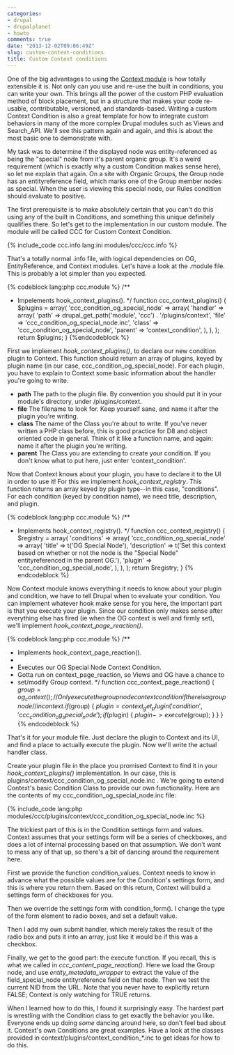 ```yaml
---
categories:
- drupal
- drupalplanet
- howto
comments: true
date: "2013-12-02T09:06:49Z"
slug: custom-context-conditions
title: Custom Context conditions
---
```

One of the big advantages to using the [Context module](https://drupal.org/project/context "Context Module on drupal.org") is how totally extensible it is. Not only can you use and re-use the built in conditions, you can write your own. This brings all the power of the custom PHP evaluation method of block placement, but in a structure that makes your code re-usable, contributable, versioned, and standards-based. Writing a custom Context Condition is also a great template for how to integrate custom behaviors in many of the more complex Drupal modules such as Views and Search\_API. We'll see this pattern again and again, and this is about the most basic one to demonstrate with.

My task was to determine if the displayed node was entity-referenced as being the "special" node from it's parent organic group. It's a weird requirement (which is exactly why a custom Condition makes sense here), so let me explain that again. On a site with Organic Groups, the Group node has an entityreference field, which marks one of the Group member nodes as special. When the user is viewing this special node, our Rules condition should evaluate to positive.

The first prerequisite is to make absolutely certain that you can't do this using any of the built in Conditions, and something this unique definitely qualifies there. So let's get to the implementation in our custom module. The module will be called CCC for Custom Context Condition.

{% include_code ccc.info lang:ini modules/ccc/ccc.info %}

That's a totally normal .info file, with logical dependencies on OG, EntityReference, and Context modules. Let's have a look at the .module file. This is probably a lot simpler than you expected.

{% codeblock lang:php ccc.module %}
/**
 * Impelements hook_context_plugins().
 */
function ccc_context_plugins() {
  $plugins = array(
    'ccc_condition_og_special_node' => array(
      'handler' => array(
        'path' => drupal_get_path('module', 'ccc') . '/plugins/context',
        'file' => 'ccc_condition_og_special_node.inc',
        'class' => 'ccc_condition_og_special_node',
        'parent' => 'context_condition',
      ),
    ),
  );
  return $plugins;
}
{%endcodeblock %}

First we implement *hook_context_plugins()*, to declare our new condition plugin to Context. This function should return an array of plugins, keyed by plugin name (in our case, ccc_condition_og_special_node). For each plugin, you have to explain to Context some basic information about the handler you're going to write.

* **path** The path to the plugin file. By convention you should put it in your module's directory, under /plugins/context.
* **file** The filename to look for. Keep yourself sane, and name it after the plugin you're writing.
* **class** The name of the Class you're about to write. If you've never written a PHP class before, this is good practice for D8 and object oriented code in general. Think of it like a function name, and again: name it after the plugin you're writing.
* **parent** The Class you are extending to create your condition. If you don't know what to put here, just enter 'context_condition'.

Now that Context knows about your plugin, you have to declare it to the UI in order to use it! For this we implement *hook_context_registry*. This function returns an array keyed by plugin type--in this case, "conditions". For each condition (keyed by condition name), we need title, description, and plugin.

{% codeblock lang:php ccc.module %}
/**
 * Implements hook_context_registry().
 */
function ccc_context_registry() {
  $registry = array(
    'conditions' => array(
      'ccc_condition_og_special_node' => array(
        'title' => t('OG Special Node'),
        'description' => t('Set this context based on whether or not the node is the "Special Node" entityreferenced in the parent OG.'),
        'plugin' => 'ccc_condition_og_special_node',
      ),
    ),
  );
  return $registry;
}
{% endcodeblock %}

Now Context module knows everything it needs to know about your plugin and condition, we have to tell Drupal when to evaluate your condition. You can implement whatever hook make sense for you here, the important part is that you execute your plugin. Since our condition only makes sense after everything else has fired (ie when the OG context is well and firmly set), we'll implement *hook_context_page_reaction()*.

{% codeblock lang:php ccc.module %}
/**
 * Implements hook_context_page_reaction().
 *
 * Executes our OG Special Node Context Condition. 
 * Gotta run on context_page_reaction, so Views and OG have a chance to
 * set/modify Group context. 
 */
function ccc_context_page_reaction() {
  $group = og_context();
  // Only execute the group node context condition if there is a group node
  // in context.
  if ($group) {
    $plugin = context_get_plugin('condition', 'ccc_condition_og_special_node');
    if ($plugin) {
      $plugin->execute($group);
    }
  }
}
{% endcodeblock %}

That's it for your module file. Just declare the plugin to Context and its UI, and find a place to actually execute the plugin. Now we'll write the actual handler class.

Create your plugin file in the place you promised Context to find it in your *hook_context_plugins()* implementation. In our case, this is plugins/context/ccc_condition_og_special_node.inc . We're going to extend Context's basic Condition Class to provide our own functionality. Here are the contents of my ccc_condition_og_special_node.inc file:

{% include_code lang:php modules/ccc/plugins/context/ccc_condition_og_special_node.inc %}

The trickiest part of this is in the Condition settings form and values. Context assumes that your settings form will be a series of checkboxes, and does a lot of internal processing based on that assumption. We don't want to mess any of that up, so there's a bit of dancing around the requirement here.

First we provide the function condition_values. Context needs to know in advance what the possible values are for the Condition's settings form, and this is where you return them. Based on this return, Context will build a settings form of checkboxes for you.

Then we override the settings form with condition_form(). I change the type of the form element to radio boxes, and set a default value.

Then I add my own submit handler, which merely takes the result of the radio box and puts it into an array, just like it would be if this was a checkbox.

Finally, we get to the good part: the execute function. If you recall, this is what we called in *ccc_content_page_reaction()*. Here we load the Group node, and use *entity_metadata_wrapper* to extract the value of the field_special_node entityreference field on that node. Then we test the current NID from the URL. Note that you never have to explicitly return FALSE; Context is only watching for TRUE returns.

When I learned how to do this, I found it surprisingly easy. The hardest part is wrestling with the Condition class to get exactly the behavior you like. Everyone ends up doing *some* dancing around here, so don't feel bad about it. Context's own Conditions are great examples. Have a look at the classes provided in context/plugins/context_condition_*.inc to get ideas for how to do this. 
